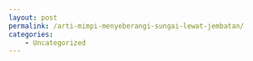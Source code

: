 ```yaml
---
layout: post
permalink: /arti-mimpi-menyeberangi-sungai-lewat-jembatan/
categories:
    - Uncategorized
---
```


